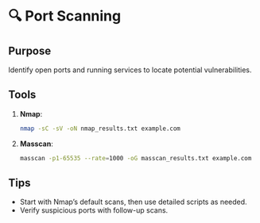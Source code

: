 # 🔍 Port Scanning

## Purpose
Identify open ports and running services to locate potential vulnerabilities.

## Tools
1. **Nmap**:
    ```bash
    nmap -sC -sV -oN nmap_results.txt example.com
    ```

2. **Masscan**:
    ```bash
    masscan -p1-65535 --rate=1000 -oG masscan_results.txt example.com
    ```

## Tips
- Start with Nmap’s default scans, then use detailed scripts as needed.
- Verify suspicious ports with follow-up scans.

